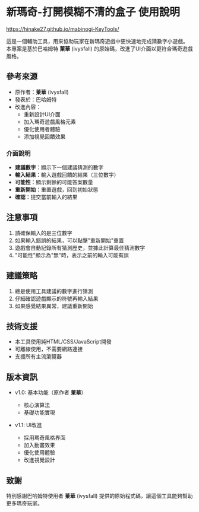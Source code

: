 # 新瑪奇-打開模糊不清的盒子 使用說明

https://hinake27.github.io/mabinogi-KeyTools/

這是一個輔助工具，用來協助玩家在新瑪奇遊戲中更快速地完成猜數字小遊戲。
本專案是基於巴哈姆特 **萰華** (ivysfall) 的原始碼，改進了UI介面以更符合瑪奇遊戲風格。

## 參考來源
- 原作者：**萰華** (ivysfall)
- 發表於：巴哈姆特
- 改進內容：
  - 重新設計UI介面
  - 加入瑪奇遊戲風格元素
  - 優化使用者體驗
  - 添加視覺回饋效果

### 介面說明
- **建議數字**：顯示下一個建議猜測的數字
- **輸入結果**：輸入遊戲回饋的結果（三位數字）
- **可能性**：顯示剩餘的可能答案數量
- **重新開始**：重置遊戲，回到初始狀態
- **確認**：提交當前輸入的結果

## 注意事項
1. 請確保輸入的是三位數字
2. 如果輸入錯誤的結果，可以點擊"重新開始"重置
3. 遊戲會自動記錄所有猜測歷史，並據此計算最佳猜測數字
4. "可能性"顯示為"無"時，表示之前的輸入可能有誤

## 建議策略
1. 總是使用工具建議的數字進行猜測
2. 仔細確認遊戲顯示的符號再輸入結果
3. 如果感覺結果異常，建議重新開始

## 技術支援
- 本工具使用純HTML/CSS/JavaScript開發
- 可離線使用，不需要網路連接
- 支援所有主流瀏覽器

## 版本資訊
- v1.0: 基本功能（原作者 **萰華**）
  - 核心演算法
  - 基礎功能實現
  
- v1.1: UI改進
  - 採用瑪奇風格界面
  - 加入動畫效果
  - 優化使用體驗
  - 改進視覺設計

## 致謝
特別感謝巴哈姆特使用者 **萰華** (ivysfall) 提供的原始程式碼，讓這個工具能夠幫助更多瑪奇玩家。


